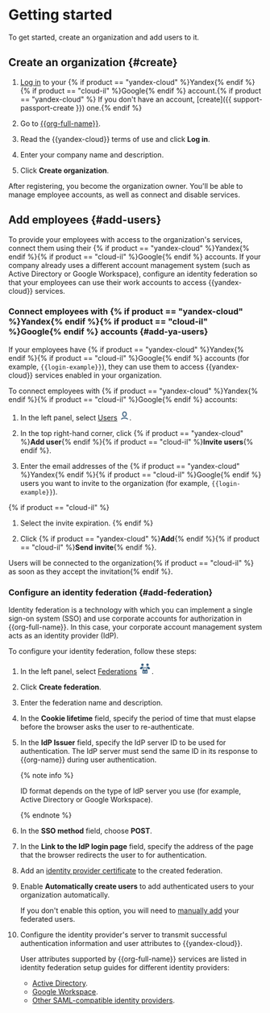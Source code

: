 # Getting started

To get started, create an organization and add users to it.

## Create an organization {#create}

1. [Log in]({{link-passport}}) to your {% if product == "yandex-cloud" %}Yandex{% endif %}{% if product == "cloud-il" %}Google{% endif %} account.{% if product == "yandex-cloud" %} If you don't have an account, [create]({{ support-passport-create }}) one.{% endif %}

1. Go to [{{org-full-name}}]({{link-org-main}}).

1. Read the {{yandex-cloud}} terms of use and click **Log in**.

1. Enter your company name and description.

1. Click **Create organization**.

After registering, you become the organization owner. You'll be able to manage employee accounts, as well as connect and disable services.

## Add employees {#add-users}

To provide your employees with access to the organization's services, connect them using their {% if product == "yandex-cloud" %}Yandex{% endif %}{% if product == "cloud-il" %}Google{% endif %} accounts. If your company already uses a different account management system (such as Active Directory or Google Workspace), configure an identity federation so that your employees can use their work accounts to access {{yandex-cloud}} services.

### Connect employees with {% if product == "yandex-cloud" %}Yandex{% endif %}{% if product == "cloud-il" %}Google{% endif %} accounts {#add-ya-users}

If your employees have {% if product == "yandex-cloud" %}Yandex{% endif %}{% if product == "cloud-il" %}Google{% endif %} accounts (for example, `{{login-example}}`), they can use them to access {{yandex-cloud}} services enabled in your organization.

To connect employees with {% if product == "yandex-cloud" %}Yandex{% endif %}{% if product == "cloud-il" %}Google{% endif %} accounts:

1. In the left panel, select [Users]({{link-org-users}}) ![icon-users](../_assets/organization/icon-users.png).

1. In the top right-hand corner, click {% if product == "yandex-cloud" %}**Add user**{% endif %}{% if product == "cloud-il" %}**Invite users**{% endif %}.

1. Enter the email addresses of the {% if product == "yandex-cloud" %}Yandex{% endif %}{% if product == "cloud-il" %}Google{% endif %} users you want to invite to the organization (for example, `{{login-example}}`).

{% if product == "cloud-il" %}
1. Select the invite expiration.
   {% endif %}

1. Click {% if product == "yandex-cloud" %}**Add**{% endif %}{% if product == "cloud-il" %}**Send invite**{% endif %}.

Users will be connected to the organization{% if product == "cloud-il" %} as soon as they accept the invitation{% endif %}.

### Configure an identity federation {#add-federation}

Identity federation is a technology with which you can implement a single sign-on system (SSO) and use corporate accounts for authorization in {{org-full-name}}. In this case, your corporate account management system acts as an identity provider (IdP).

To configure your identity federation, follow these steps:

1. In the left panel, select [Federations]({{link-org-federations}}) ![icon-federation](../_assets/organization/icon-federation.png).

1. Click **Create federation**.

1. Enter the federation name and description.

1. In the **Cookie lifetime** field, specify the period of time that must elapse before the browser asks the user to re-authenticate.

1. In the **IdP Issuer** field, specify the IdP server ID to be used for authentication. The IdP server must send the same ID in its response to {{org-name}} during user authentication.

   {% note info %}

   ID format depends on the type of IdP server you use (for example, Active Directory or Google Workspace).

   {% endnote %}

1. In the **SSO method** field, choose **POST**.

1. In the **Link to the IdP login page** field, specify the address of the page that the browser redirects the user to for authentication.

1. Add an [identity provider certificate](#add-cert) to the created federation.

1. Enable **Automatically create users** to add authenticated users to your organization automatically.

   If you don't enable this option, you will need to [manually add](add-account.md#add-user-sso) your federated users.

1. Configure the identity provider's server to transmit successful authentication information and user attributes to {{yandex-cloud}}.

   User attributes supported by {{org-full-name}} services are listed in identity federation setup guides for different identity providers:

   * [Active Directory](operations/federations/integration-adfs.md).
   * [Google Workspace](operations/federations/integration-gworkspace.md).
   * [Other SAML-compatible identity providers](operations/federations/integration-common.md).
